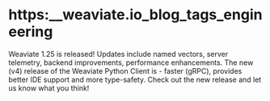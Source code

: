 # https:\_\_weaviate.io_blog_tags_engineering

Weaviate 1.25 is released! Updates include named vectors, server telemetry, backend improvements, performance enhancements. The new (v4) release of the Weaviate Python Client is - faster (gRPC), provides better IDE support and more type-safety. Check out the new release and let us know what you think!
